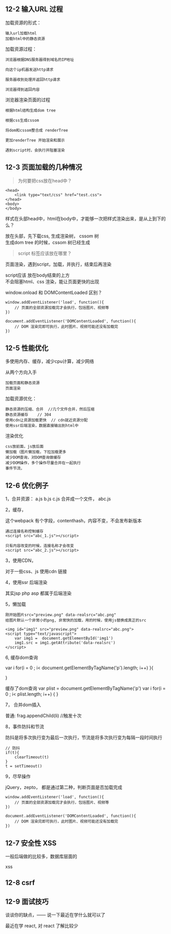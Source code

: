 ## 12-2 输入URL 过程  

加载资源的形式：

	输入url加载html
	加载html中的静态资源
	
	
加载资源过程：

	浏览器根据DNS服务器得到域名的IP地址
	
	向这个ip机器发送http请求
	
	服务器收到处理并返回http请求
	
	浏览器得到返回内容

浏览器渲染页面的过程

	根据html结构生成dom tree
	
	根据css生成cssom
	
	将dom和cssom整合成 renderTree
	
	更加renderTree 开始渲染和展示
	
	遇到script时，会执行并阻塞渲染
	
	
 
## 12-3 页面加载的几种情况

> 为何要把css放在head中？
	
	

```
<head>
	<link type="text/css" href="test.css">
</head>
<body>
</body>
```

样式在头部head中，html在body中，才能够一次把样式渲染出来，是从上到下的么？

放在头部，先下载css, 生成渲染树， cssom 树  
生成dom tree 的时候，cssom 树已经生成



> script 标签应该放在哪里？

页面渲染，遇到script，加载，并执行，结束后再渲染
 
script应该 放在body结束的上方  
不会阻塞html、css 渲染，能让页面更快的出现  



window.onload 和 DOMContentLoaded 区别？

```
window.addEventListener('load', function(){
	// 页面的全部资源加载完才会执行，包括图片、视频等
})

document.addEventListener('DOMContentLoaded', function(){
	// DOM 渲染完即可执行，此时图片、视频可能还没有加载完
})

```


## 12-5 性能优化


多使用内存、缓存，减少cpu计算，减少网络

从两个方向入手

	加载页面和静态资源
	页面渲染


加载资源优化：

	静态资源的压缩、合并  //几个文件合并，然后压缩
	静态资源缓存    // 304
	使用cdn让资源加载更快  // cdn就近资源分配
	使用ssr后端渲染，数据直接输出到html中
	
渲染优化
	
	css放前面，js放后面
	懒加载（图片懒加载，下拉加载更多
	减少DOM查询，对DOM查询做缓存
	减少DOM操作，多个操作尽量合并在一起执行
	事件节流，
	
	
## 12-6 优化例子

1，合并资源： a.js b.js c.js 合并成一个文件， abc.js

2，缓存，

这个webpack 有个字段，contenthash，内容不变，不会发布新版本

```
通过连接名称控制缓存
<script src="abc_1.js"></script>

只有内容改变的时候，连接名称才会改变
<script src="abc_2.js"></script>
```

3，使用CDN，  

对于一些css、js 使用cdn 链接


4，使用ssr 后端渲染

 其实jsp php asp 都属于后端渲染
 
5，懒加载
	
	刚开始图片src="preview.png" data-realsrc="abc.png"
	给图片默认一个非常小的png, 非常快的加载，用的时候，使用js替换成真正的src

```
<img id="img1" src="preview.png" data-realsrc="abc.png">
<script type="text/javascript">
	var img1 =  document.getElementById('img1')
	img1.src = img1.getAttribute('data-realsrc')
</script>
```


6, 缓存dom查询

var i 
for(i = 0 ; i< document.getElementByTagName('p').length; i++) }{

}

缓存了dom查询
var plist = document.getElementByTagName('p')
var i
for(i = 0 ; i< plist.length; i++) {
}


7， 合并dom插入

普通:  frag.appendChild(li)  //触发十次


8，事件防抖和节流

防抖是将多次执行变为最后一次执行，节流是将多次执行变为每隔一段时间执行


```
// 防抖
if(t){
	clearTimeout(t)
}
t = setTimeout()
```


9，尽早操作

jQuery，zepto， 都是通过第二种，判断页面是否加载完成

```
window.addEventListener('load', function(){
	// 页面的全部资源加载完才会执行，包括图片、视频等
})

document.addEventListener('DOMContentLoaded', function(){
	// DOM 渲染完即可执行，此时图片、视频可能还没有加载完
})

```

## 12-7 安全性 XSS

一般后端做的比较多，数据库层面的

xss
 
## 12-8 csrf

## 12-9 面试技巧


谈谈你的缺点，—— 说一下最近在学什么就可以了

最近在学 react,  对 react 了解比较少









